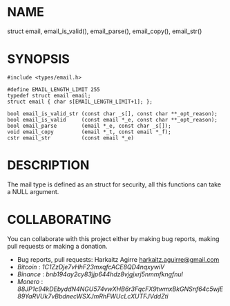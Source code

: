 # NAME

struct email, email_is_valid(), email_parse(), email_copy(), email_str()

# SYNOPSIS

    #include <types/email.h>
    
    #define EMAIL_LENGTH_LIMIT 255
    typedef struct email email;
    struct email { char s[EMAIL_LENGTH_LIMIT+1]; };
    
    bool email_is_valid_str (const char _s[], const char **_opt_reason);
    bool email_is_valid     (const email *_e, const char **_opt_reason);
    bool email_parse        (email *_e, const char _s[]);
    void email_copy         (email *_t, const email *_f);
    cstr email_str          (const email *_e)
    
# DESCRIPTION

The mail type is defined as an struct for security, all this functions
can take a NULL argument.

# COLLABORATING

You can collaborate with this project either by making bug reports,
making pull requests or making a donation.

- Bug reports, pull requests: Harkaitz Agirre <harkaitz.aguirre@gmail.com>
- *Bitcoin* : _1C1ZzDje7vHhF23mxqfcACE8QD4nqxywiV_
- *Binance* : _bnb194ay2cy83jjp644hdz8vjgjxrj5nmmfkngfnul_
- *Monero* : _88JP1c94kDEbyddN4NGU574vwXHB6r3FqcFX9twmxBkGNSnf64c5wjE89YaRVUk7vBbdnecWSXJmRhFWUcLcXUTFJVddZti_

